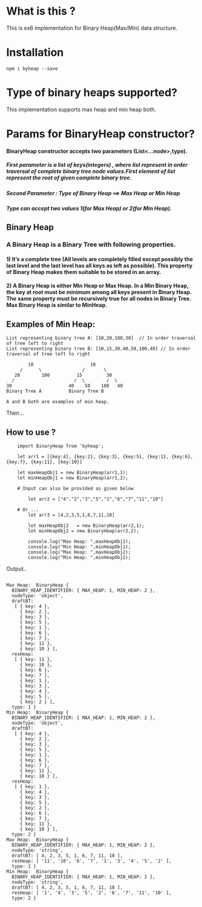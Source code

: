 # What is this ?

This is es6 implementation for Binary Heap(Max/Min) data structure.

# Installation

`npm i byheap --save`

# Type of binary heaps supported?

This implementation supports max heap and min heap both.

# Params for BinaryHeap constructor?

#### BinaryHeap constructor accepts two parameters (List<...node>,type).
##### First parameter is a list of keys(integers) , where list represent in order traversal of complete binary tree node values.First element of list represent the root of given complete binary tree.
##### Second Parameter : Type of Binary Heap ==> Max Heap or Min Heap
##### Type can accept two values 1(for Max Heap) or 2(for Min Heap).

##  Binary Heap
### A Binary Heap is a Binary Tree with following properties.
#### 1) It’s a complete tree (All levels are completely filled except possibly the last level and the last level has all keys as left as possible). This property of Binary Heap makes them suitable to be stored in an array.

#### 2) A Binary Heap is either Min Heap or Max Heap. In a Min Binary Heap, the key at root must be minimum among all keys present in Binary Heap. The same property must be recursively true for all nodes in Binary Tree. Max Binary Heap is similar to MinHeap.

## Examples of Min Heap:

    List representing binary tree A: [10,20,100,30]  // In order traversal of tree left to right
    List representing binary tree B: [10,15,30,40,50,100,40] // In order traversal of tree left to right

            10                     10
         /      \               /       \  
       20        100          15         30  
      /                      /  \        /  \
    30                     40    50    100   40
    Binary Tree A          Binary Tree B
    
    A and B both are examples of min heap.
 
Then...

## How to use ?
```
    import BinaryHeap from 'byheap';

    let arr1 = [{key:4}, {key:2}, {key:3}, {key:5}, {key:1}, {key:6}, {key:7}, {key:11}, {key:10}]  
    
    let maxHeapObj1 = new BinaryHeap(arr1,1); 
    let minHeapObj1 = new BinaryHeap(arr1,2);
    
    # Input can also be provided as given below 
    
        let arr2 = ["4","2","3","5","1","6","7","11","10"]  
    
    # Or ...
        let arr3 = [4,2,3,5,1,6,7,11,10]  
        
        let maxHeapObj2   = new BinaryHeap(arr2,1);
        let minHeapObj2 = new BinaryHeap(arr2,2);
    
        console.log("Max Heap: ",maxHeapObj1);
        console.log("Min Heap: ",minHeapObj1);
        console.log("Max Heap: ",maxHeapObj2);
        console.log("Min Heap: ",minHeapObj2);
```
Output..
```

Max Heap:  BinaryHeap {
  BINARY_HEAP_IDENTIFIER: { MAX_HEAP: 1, MIN_HEAP: 2 },
  nodeType: 'object',
  draftBT:
   [ { key: 4 },
     { key: 2 },
     { key: 3 },
     { key: 5 },
     { key: 1 },
     { key: 6 },
     { key: 7 },
     { key: 11 },
     { key: 10 } ],
  resHeap:
   [ { key: 11 },
     { key: 10 },
     { key: 6 },
     { key: 7 },
     { key: 1 },
     { key: 3 },
     { key: 4 },
     { key: 5 },
     { key: 2 } ],
  type: 1 }
Min Heap:  BinaryHeap {
  BINARY_HEAP_IDENTIFIER: { MAX_HEAP: 1, MIN_HEAP: 2 },
  nodeType: 'object',
  draftBT:
   [ { key: 4 },
     { key: 2 },
     { key: 3 },
     { key: 5 },
     { key: 1 },
     { key: 6 },
     { key: 7 },
     { key: 11 },
     { key: 10 } ],
  resHeap:
   [ { key: 1 },
     { key: 4 },
     { key: 3 },
     { key: 5 },
     { key: 2 },
     { key: 6 },
     { key: 7 },
     { key: 11 },
     { key: 10 } ],
  type: 2 }
Max Heap:  BinaryHeap {
  BINARY_HEAP_IDENTIFIER: { MAX_HEAP: 1, MIN_HEAP: 2 },
  nodeType: 'string',
  draftBT: [ 4, 2, 3, 5, 1, 6, 7, 11, 10 ],
  resHeap: [ '11', '10', '6', '7', '1', '3', '4', '5', '2' ],
  type: 1 }
Min Heap:  BinaryHeap {
  BINARY_HEAP_IDENTIFIER: { MAX_HEAP: 1, MIN_HEAP: 2 },
  nodeType: 'string',
  draftBT: [ 4, 2, 3, 5, 1, 6, 7, 11, 10 ],
  resHeap: [ '1', '4', '3', '5', '2', '6', '7', '11', '10' ],
  type: 2 }
```